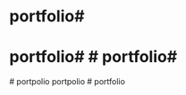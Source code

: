 # portfolio# 

# portfolio# # portfolio# 

#   p o r t p o l i o 
 
   p o r t p o l i o 
 
 #   p o r t f o l i o 
 
 